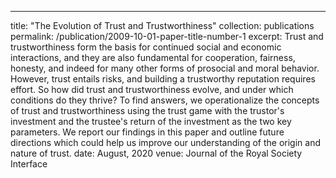 ---
title: "The Evolution of Trust and Trustworthiness"
collection: publications
permalink: /publication/2009-10-01-paper-title-number-1
excerpt: Trust and trustworthiness form the basis for continued social and economic interactions, and they are also fundamental for cooperation, fairness, honesty, and indeed for many other forms of prosocial and moral behavior. However, trust entails risks, and building a trustworthy reputation requires effort. So how did trust and trustworthiness evolve, and under which conditions do they thrive? To find answers, we operationalize the concepts of trust and trustworthiness using the trust game with the trustor's investment and the trustee's return of the investment as the two key parameters. We report our findings in this paper and outline future directions which could help us improve our understanding of the origin and nature of trust. 
date: August, 2020
venue: Journal of the Royal Society Interface



